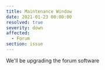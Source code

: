 ```yaml
---
title: Maintenance Window
date: 2021-01-23 00:00:00
resolved: true
severity: down
affected:
  - Forum
section: issue
---
```


We'll be upgrading the forum software
